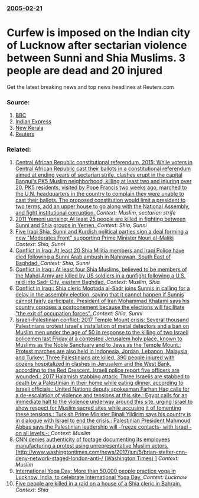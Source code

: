 ### [2005-02-21](/news/2005/02/21/index.md)

#  Curfew is imposed on the Indian city of Lucknow after sectarian violence between Sunni and Shia Muslims. 3 people are dead and 20 injured 

Get the latest breaking news and top news headlines at Reuters.com


### Source:

1. [BBC](http://news.bbc.co.uk/2/hi/south_asia/4283157.stm)
2. [Indian Express](http://www.indianexpress.com/full_story.php?content_id=65110)
3. [New Kerala](http://news.newkerala.com/india-news/?action=fullnews&id=75223)
4. [Reuters](http://www.reuters.com/newsArticle.jhtml?storyID=7685235&type=topNews)

### Related:

1. [Central African Republic constitutional referendum, 2015: While voters in Central African Republic cast their ballots in a constitutional referendum aimed at ending years of sectarian strife, clashes erupt in the capital Bangui's PK5 Muslim neighborhood, killing at least two and injuring over 20. PK5 residents, visited by Pope Francis two weeks ago, marched to the U.N. headquarters in the country to complain they were unable to cast their ballots. The proposed constitution would limit a president to two terms, add an upper house to go along with the National Assembly, and fight institutional corruption. ](/news/2015/12/13/central-african-republic-constitutional-referendum-2015-while-voters-in-central-african-republic-cast-their-ballots-in-a-constitutional-re.md) _Context: Muslim, sectarian strife_
2. [2011 Yemeni uprising: At least 25 people are killed in fighting between Sunni and Shia groups in Yemen. ](/news/2011/11/28/2011-yemeni-uprising-at-least-25-people-are-killed-in-fighting-between-sunni-and-shia-groups-in-yemen.md) _Context: Shia, Sunni_
3. [ Five Iraqi Shia, Sunni and Kurdish political parties sign a deal forming a new "Moderates Front" supporting Prime Minister Nouri al-Maliki ](/news/2007/08/26/five-iraqi-shia-sunni-and-kurdish-political-parties-sign-a-deal-forming-a-new-moderates-front-supporting-prime-minister-nouri-al-maliki.md) _Context: Shia, Sunni_
4. [ Conflict in Iraq: At least 20 Shia Militia members and Iraqi Police have died following a Sunni Arab ambush in Nahrawan, South East of Baghdad. ](/news/2005/10/27/conflict-in-iraq-at-least-20-shia-militia-members-and-iraqi-police-have-died-following-a-sunni-arab-ambush-in-nahrawan-south-east-of-bagh.md) _Context: Shia, Sunni_
5. [ Conflict in Iraq:: At least four Shia Muslims, believed to be members of the Mahdi Army are killed by US soldiers in a gunfight following a U.S. raid into Sadr City, eastern Baghdad. ](/news/2005/09/25/conflict-in-iraq-at-least-four-shia-muslims-believed-to-be-members-of-the-mahdi-army-are-killed-by-us-soldiers-in-a-gunfight-following-a.md) _Context: Muslim, Shia_
6. [ Conflict in Iraq:: Shia cleric Moqtada al-Sadr joins Sunnis in calling for a delay in the assembly election, saying that it cannot happen if Sunnis cannot fairly participate. President of Iran Mohammad Khatami says his country opposes a postponement because the elections will facilitate "the exit of occupation forces". ](/news/2005/01/9/conflict-in-iraq-shia-cleric-moqtada-al-sadr-joins-sunnis-in-calling-for-a-delay-in-the-assembly-election-saying-that-it-cannot-happen-i.md) _Context: Shia, Sunni_
7. [Israeli-Palestinian conflict: 2017 Temple Mount crisis: Several thousand Palestinians protest Israel's installation of metal detectors and a ban on Muslim men under the age of 50 in response to the killing of two Israeli policemen last Friday at a contested Jerusalem holy place, known to Muslims as the Noble Sanctuary and to Jews as the Temple Mount.: Protest marches are also held in Indonesia, Jordan, Lebanon, Malaysia, and Turkey: Three Palestinians are killed, 390 people injured with dozens hospitalized in clashes in Jerusalem and the West Bank, according to the Red Crescent. Israeli police report five officers are wounded.: 2017 Halamish stabbing attack: Three Israelis are stabbed to death by a Palestinian in their home while eating dinner, according to Israeli officials.: United Nations deputy spokesman Farhan Haq calls for a de-escalation of violence and tensions at this site.: Egypt calls for an immediate halt to the violence underway around this site, urging Israel to show respect for Muslim sacred sites while accusing it of fomenting these tensions.: Turkish Prime Minister Binali Yildirim says his country is in dialogue with Israel to end the crisis.: Palestinian President Mahmoud Abbas says the Palestinian leadership will -freeze contacts- with Israel -on all levels.-: ](/news/2017/07/21/israeli-palestinian-conflict-2017-temple-mount-crisis-several-thousand-palestinians-protest-israel-s-installation-of-metal-detectors-and.md) _Context: Muslim_
8. [CNN denies authenticity of footage documenting its employees manufacturing a protest using unrepresentative Muslim actors. [http://www.washingtontimes.com/news/2017/jun/5/brian-stelter-cnn-deny-network-staged-london-anti-/ (Washington Times) ]](/news/2017/06/3/cnn-denies-authenticity-of-footage-documenting-its-employees-manufacturing-a-protest-using-unrepresentative-muslim-actors-http-www-washi.md) _Context: Muslim_
9. [International Yoga Day: More than 50,000 people practice yoga in Lucknow, India, to celebrate International Yoga Day. ](/news/2017/06/21/international-yoga-day-more-than-50-000-people-practice-yoga-in-lucknow-india-to-celebrate-international-yoga-day.md) _Context: Lucknow_
10. [Five people are killed in a raid on a house of a Shia cleric in Bahrain. ](/news/2017/05/24/five-people-are-killed-in-a-raid-on-a-house-of-a-shia-cleric-in-bahrain.md) _Context: Shia_
